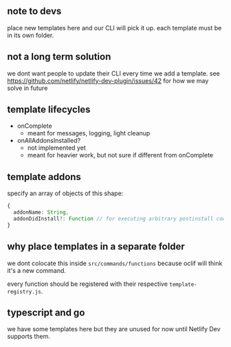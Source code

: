 ## note to devs

place new templates here and our CLI will pick it up. each template must be in its own folder.

## not a long term solution

we dont want people to update their CLI every time we add a template. see
https://github.com/netlify/netlify-dev-plugin/issues/42 for how we may solve in future

## template lifecycles

- onComplete
  - meant for messages, logging, light cleanup
- onAllAddonsInstalled?
  - not implemented yet
  - meant for heavier work, but not sure if different from onComplete

## template addons

specify an array of objects of this shape:

```ts
{
  addonName: String,
  addonDidInstall?: Function // for executing arbitrary postinstall code for a SINGLE addon
}
```

## why place templates in a separate folder

we dont colocate this inside `src/commands/functions` because oclif will think it's a new command.

every function should be registered with their respective `template-registry.js`.

## typescript and go

we have some templates here but they are unused for now until Netlify Dev supports them.
